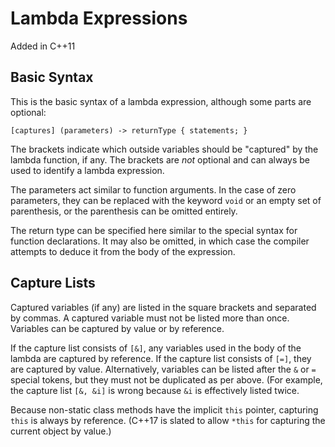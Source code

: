 # Lambda Expressions #
Added in C++11

## Basic Syntax ##
This is the basic syntax of a lambda expression, although some parts are
optional:
```
[captures] (parameters) -> returnType { statements; }
```

The brackets indicate which outside variables should be "captured" by the lambda
function, if any.  The brackets are _not_ optional and can always be used to
identify a lambda expression.

The parameters act similar to function arguments.  In the case of zero
parameters, they can be replaced with the keyword `void` or an empty set of
parenthesis, or the parenthesis can be omitted entirely.

The return type can be specified here similar to the special syntax for function
declarations.  It may also be omitted, in which case the compiler attempts to
deduce it from the body of the expression.

## Capture Lists ##
Captured variables (if any) are listed in the square brackets and separated by
commas.  A captured variable must not be listed more than once.  Variables can
be captured by value or by reference.

If the capture list consists of `[&]`, any variables used in the body of the
lambda are captured by reference.  If the capture list consists of `[=]`, they
are captured by value.  Alternatively, variables can be listed after the `&` or
`=` special tokens, but they must not be duplicated as per above.  (For example,
the capture list `[&, &i]` is wrong because `&i` is effectively listed twice.

Because non-static class methods have the implicit `this` pointer, capturing
`this` is always by reference.  (C++17 is slated to allow `*this` for capturing
the current object by value.)
